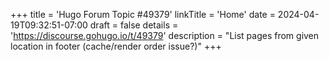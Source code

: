 +++
title = 'Hugo Forum Topic #49379'
linkTitle = 'Home'
date = 2024-04-19T09:32:51-07:00
draft = false
details = 'https://discourse.gohugo.io/t/49379'
description = "List pages from given location in footer (cache/render order issue?)"
+++
